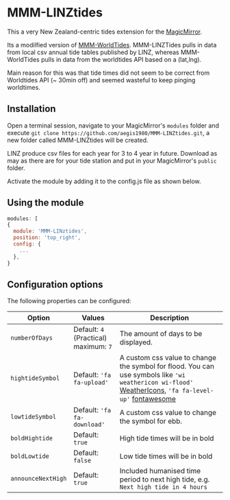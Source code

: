 # MMM-LINZtides

This a very New Zealand-centric tides extension for the [MagicMirror](https://github.com/MichMich/MagicMirror).

Its a modilfied version of [MMM-WorldTides](https://github.com/yawnsde/MMM-WorldTides). MMM-LINZTides pulls in data from local csv annual tide tables published by LINZ, whereas MMM-WorldTides pulls in data from the worldtides API based on a (lat,lng). 

Main reason for this was that tide times did not seem to be correct from Worldtides API (~ 30min off) and seemed wasteful to keep pinging worldtimes.

## Installation
Open a terminal session, navigate to your MagicMirror's `modules` folder and execute `git clone https://github.com/aegis1980/MMM-LINZtides.git`, a new folder called MMM-LINZtides will be created.

LINZ produce csv files for each year for 3 to 4 year in future. Download as may as there are for your tide station and put in your MagicMirror's `public` folder.

Activate the module by adding it to the config.js file as shown below.



## Using the module
````javascript
modules: [
{
  module: 'MMM-LINztides',
  position: 'top_right',
  config: {
    ...
  },
}
````

## Configuration options

The following properties can be configured:

| **Option** | **Values** | **Description** |
| --- | --- | --- |
| `numberOfDays` | Default: `4` <br>(Practical) maximum: `7` | The amount of days to be displayed. |
| `hightideSymbol` | Default: `'fa fa-upload'` | A custom css value to change the symbol for flood. You can use symbols like `'wi weathericon wi-flood'` [WeatherIcons](https://erikflowers.github.io/weather-icons/), `'fa fa-level-up'` [fontawesome](http://fontawesome.io/icons/) |
| `lowtideSymbol` | Default: `'fa fa-download'` | A custom css value to change the symbol for ebb. |
| `boldHightide` | Default: `true` | High tide times will be in bold |
| `boldLowtide` | Default: `false` | Low tide times will be in bold |
| `announceNextHigh` | Default: `true` | Included humanised time period to next high tide, e.g. `Next high tide in 4 hours` |

